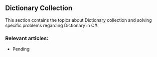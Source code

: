 ## Dictionary Collection

This section contains the topics about Dictionary collection and solving specific problems regarding Dictionary in C#.

### Relevant articles:
- Pending
